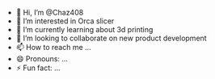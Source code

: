 - 👋 Hi, I’m @Chaz408
- 👀 I’m interested in Orca slicer 
- 🌱 I’m currently learning about 3d printing 
- 💞️ I’m looking to collaborate on new product development
- 📫 How to reach me ...
- 😄 Pronouns: ...
- ⚡ Fun fact: ...

<!---
Chaz408/Chaz408 is a ✨ special ✨ repository because its `README.md` (this file) appears on your GitHub profile.
You can click the Preview link to take a look at your changes.
--->
